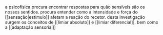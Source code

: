  a psicofísica procura encontrar respostas para quão sensíveis são os nossos sentidos. procura entender como a intensidade e força do [[sensação|estímulo]] afetam a reação do recetor. desta investigação surgem os conceitos de [[limiar absoluto]] e [[limiar diferencial]], bem como a [[adaptação sensorial]]